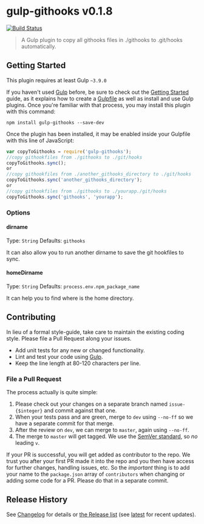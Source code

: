 # gulp-githooks v0.1.8

[![Build Status](https://travis-ci.org/zhaiduo/gulp-githooks.svg?branch=master)](https://travis-ci.org/zhaiduo/gulp-githooks)

> A Gulp plugin to copy all githooks files in ./githooks to .git/hooks automatically.

## Getting Started
This plugin requires at least Gulp `~3.9.0`

If you haven't used [Gulp](http://gulpjs.com/) before, be sure to check out the
[Getting Started](https://github.com/gulpjs/gulp/blob/master/docs/getting-started.md) guide, as it explains how to
create a [Gulpfile](https://github.com/gulpjs/gulp#sample-gulpfilejs) as well as install and
use Gulp plugins. Once you're familiar with that process, you may install this
plugin with this command:

```shell
npm install gulp-githooks --save-dev
```

Once the plugin has been installed, it may be enabled inside your
Gulpfile with this line of JavaScript:

```js
var copyToGithooks = require('gulp-githooks');
//copy githookfiles from ./githooks to ./git/hooks
copyToGithooks.sync();
or
//copy githookfiles from ./another_githooks_directory to ./git/hooks
copyToGithooks.sync('another_githooks_directory');
or
//copy githookfiles from ./githooks to ./yourapp./git/hooks
copyToGithooks.sync('githooks', 'yourapp');
```

### Options

#### dirname
Type: `String`
Defaults: `githooks`

It can also allow you to run another dirname to save the git hookfiles to sync.

#### homeDirname
Type: `String`
Defaults: `process.env.npm_package_name`

It can help you to find where is the home directory.

## Contributing

In lieu of a formal style-guide, take care to maintain the existing coding style.
Please file a Pull Request along your issues.

 * Add unit tests for any new or changed functionality.
 * Lint and test your code using [Gulp](http://gulpjs.com/).
 * Keep the line length at 80-120 characters per line.

### File a Pull Request

The process actually is quite simple:

 1. Please check out your changes on a separate branch named `issue-{$integer}` and commit against that one.
 1. When your tests pass and are green, merge to `dev` using `--no-ff` so we have a separate commit for that merge.
 1. After the review on `dev`, we can merge to `master`, again using `--no-ff`.
 1. The merge to `master` will get tagged. We use the [SemVer standard](http://semver.org), so _no_ leading `v`.

If your PR is successful, you will get added as contributor to the repo. We
trust you after your first PR made it into the repo and you then have access
for further changes, handling issues, etc. So the *important* thing is to add
your name to the `package.json` array of `contributors` when changing or adding
some code for a PR. Please do that in a separate commit.

## Release History

See [Changelog](./CHANGELOG.md) for details or [the Release list](../../releases)
(see [latest](../../releases/latest) for recent updates).

